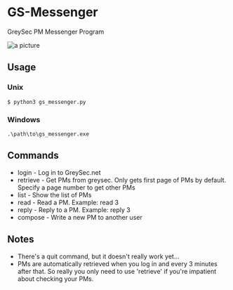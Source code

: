 # GS-Messenger
GreySec PM Messenger Program

![a picture](https://i.imgur.com/h79xCLT.png "GS Messenger")

## Usage
### Unix
`$ python3 gs_messenger.py`
### Windows
`.\path\to\gs_messenger.exe`

## Commands
* login - Log in to GreySec.net
* retrieve - Get PMs from greysec. Only gets first page of PMs by default. Specify a page number to get other PMs
* list - Show the list of PMs
* read - Read a PM. Example: read 3
* reply - Reply to a PM. Example: reply 3
* compose - Write a new PM to another user

## Notes
* There's a quit command, but it doesn't really work yet...
* PMs are automatically retrieved when you log in and every 3 minutes after that. So really you only need to use 'retrieve' if you're impatient about checking your PMs.

